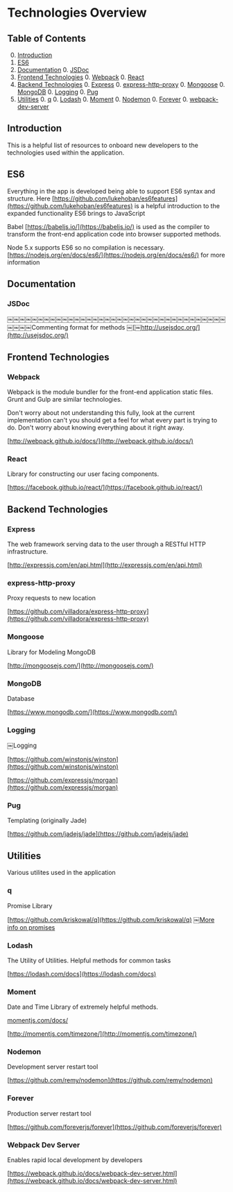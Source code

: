 # Technologies Overview

## Table of Contents
0. [Introduction](#introduction)
0. [ES6](#es6)
0. [Documentation](#documentation)
	0. [JSDoc](#jsdoc)
0. [Frontend Technologies](#frontend-technologies)
	0. [Webpack](#webpack)
	0. [React](#react)
0. [Backend Technologies](#backend-technologies)
	0. [Express](#express)
	0. [express-http-proxy](#express-http-proxy)
	0. [Mongoose](#mongoose)
	0. [MongoDB](#mongodb)
	0. [Logging](#logging)
	0. [Pug](#pug)
0. [Utilities](#utilities)
	0. [q](#q)
	0. [Lodash](#lodash)
	0. [Moment](#moment)
	0. [Nodemon](#nodemon)
	0. [Forever](#forever)
	0. [webpack-dev-server](#webpack-dev-server)

## <a name="introduction"></a> Introduction
This is a helpful list of resources to onboard new developers to the technologies used within the application.

## <a name="es6"></a> ES6
Everything in the app is developed being able to support ES6 syntax and structure. Here [https://github.com/lukehoban/es6features](https://github.com/lukehoban/es6features) is a helpful introduction to the expanded functionality ES6 brings to JavaScriptBabel [https://babeljs.io/](https://babeljs.io/) is used as the compiler to transform the front-end application code into browser supported methods.
Node 5.x supports ES6 so no compilation is necessary. [https://nodejs.org/en/docs/es6/](https://nodejs.org/en/docs/es6/) for more information


## <a name="documentation"></a> Documentation### <a name="jsdoc"></a> JSDoc￼￼￼￼￼￼￼￼￼￼￼￼￼￼￼￼￼￼￼￼￼￼￼￼￼￼￼￼￼￼￼￼￼￼￼￼￼￼￼￼Commenting format for methods
￼[￼http://usejsdoc.org/](http://usejsdoc.org/)
## <a name="frontend-technologies"></a> Frontend Technologies### <a name="webpack"></a> WebpackWebpack is the module bundler for the front-end application static files. Grunt and Gulp are similar technologies.
Don't worry about not understanding this fully, look at the current implementation can't you should get a feel for what every part is trying to do. Don't worry about knowing everything about it right away.
[http://webpack.github.io/docs/](http://webpack.github.io/docs/)### <a name="react"></a> ReactLibrary for constructing our user facing components.
[https://facebook.github.io/react/](https://facebook.github.io/react/)## <a name="backend-technologies"></a> Backend Technologies

### <a name="express"></a> Express
The web framework serving data to the user through a RESTful HTTP infrastructure.
[http://expressjs.com/en/api.html](http://expressjs.com/en/api.html)### <a name="express-http-proxy"></a> express-http-proxyProxy requests to new location[https://github.com/villadora/express-http-proxy](https://github.com/villadora/express-http-proxy)

### <a name="mongoose"></a> Mongoose
Library for Modeling MongoDB[http://mongoosejs.com/](http://mongoosejs.com/)### <a name="mongodb"></a> MongoDBDatabase

[https://www.mongodb.com/](https://www.mongodb.com/)### <a name="logging"></a> Logging

￼Logging
[https://github.com/winstonjs/winston](https://github.com/winstonjs/winston)

[https://github.com/expressjs/morgan](https://github.com/expressjs/morgan)
### <a name="pug"></a> PugTemplating (originally Jade)[https://github.com/jadejs/jade](https://github.com/jadejs/jade)
## <a name="utilities"></a> UtilitiesVarious utilites used in the application
### <a name="q"></a> qPromise Library
[https://github.com/kriskowal/q](https://github.com/kriskowal/q)
￼[More info on promises](https://developer.mozilla.org/en-US/docs/Web/JavaScript/Reference/Global_Objects/Promise)### <a name="lodash"></a> Lodash
The Utility of Utilities. Helpful methods for common tasks[https://lodash.com/docs](https://lodash.com/docs)### <a name="moment"></a> MomentDate and Time Library of extremely helpful methods.
[momentjs.com/docs/](momentjs.com/docs/)
[http://momentjs.com/timezone/](http://momentjs.com/timezone/)### <a name="nodemon"></a> NodemonDevelopment server restart tool[https://github.com/remy/nodemon](https://github.com/remy/nodemon)
### <a name="forever"></a> ForeverProduction server restart tool[https://github.com/foreverjs/forever](https://github.com/foreverjs/forever)### <a name="webpack-dev-server"></a> Webpack Dev Server
Enables rapid local development by developers[https://webpack.github.io/docs/webpack-dev-server.html](https://webpack.github.io/docs/webpack-dev-server.html)